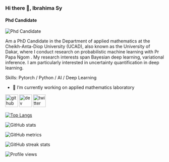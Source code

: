 ### Hi there 👋, Ibrahima Sy 
#### Phd Candidate 
![Phd Candidate ](https://pbs.twimg.com/profile_banners/3293138767/1609181004/600x200)

Am a PhD Candidate in the Department of applied mathematics at the Cheikh-Anta-Diop University (UCAD), also known as the University of Dakar, where I conduct research on probabilistic machine learning with Pr Papa Ngom . My research interests span Bayesian deep learning, variational inference. I am particularly interested in uncertainty quantification in deep learning.

Skills: Pytorch / Python /  AI / Deep Learning 

- 🔭 I’m currently working on  applied mathematics laboratory 


[<img src='https://cdn.jsdelivr.net/npm/simple-icons@3.0.1/icons/github.svg' alt='github' height='40'>](https://github.com/syibrahima31)  [<img src='https://cdn.jsdelivr.net/npm/simple-icons@3.0.1/icons/dev-dot-to.svg' alt='dev' height='40'>](https://dev.to/syibrahima31)  [<img src='https://cdn.jsdelivr.net/npm/simple-icons@3.0.1/icons/twitter.svg' alt='twitter' height='40'>](https://twitter.com/syibrahima31)  

[![Top Langs](https://github-readme-stats.vercel.app/api/top-langs/?username=syibrahima31)](https://github.com/anuraghazra/github-readme-stats)

![GitHub stats](https://github-readme-stats.vercel.app/api?username=syibrahima31&show_icons=true)  

![GitHub metrics](https://metrics.lecoq.io/syibrahima31)  

![GitHub streak stats](https://github-readme-streak-stats.herokuapp.com/?user=syibrahima31)  

![Profile views](https://gpvc.arturio.dev/syibrahima31)  
